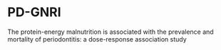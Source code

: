 # PD-GNRI
The protein-energy malnutrition is associated with the prevalence and mortality of periodontitis: a dose-response association study
